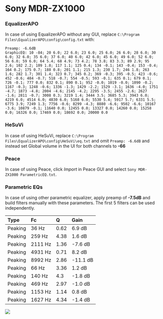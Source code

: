 # Sony MDR-ZX1000

### EqualizerAPO
In case of using EqualizerAPO without any GUI, replace `C:\Program Files\EqualizerAPO\config\config.txt`
with:
```
Preamp: -6.6dB
GraphicEQ: 10 -84; 20 6.0; 22 6.0; 23 6.0; 25 6.0; 26 6.0; 28 6.0; 30 6.0; 32 6.0; 35 6.0; 37 6.0; 40 6.0; 42 6.0; 45 6.0; 49 6.0; 52 6.0; 56 6.0; 59 6.0; 64 5.4; 68 4.9; 73 4.2; 78 3.8; 83 3.3; 89 2.9; 95 2.6; 102 2.2; 109 1.8; 117 1.1; 125 0.4; 134 -0.1; 143 -0.4; 153 -0.4; 164 0.2; 175 0.7; 188 0.8; 201 1.1; 215 1.3; 230 1.7; 246 1.8; 263 1.6; 282 1.7; 301 1.4; 323 0.7; 345 0.2; 369 -0.3; 395 -0.5; 423 -0.6; 452 -0.6; 484 -0.7; 518 -0.7; 554 -0.5; 593 -0.1; 635 0.1; 679 0.1; 726 -0.1; 777 0.0; 832 0.1; 890 0.1; 952 -0.0; 1019 -0.0; 1090 -0.2; 1167 -0.3; 1248 -0.6; 1336 -1.3; 1429 -2.2; 1529 -3.1; 1636 -4.0; 1751 -4.7; 1873 -4.8; 2004 -4.6; 2145 -4.2; 2295 -3.5; 2455 -2.6; 2627 -1.6; 2811 -0.7; 3008 0.3; 3219 1.4; 3444 3.5; 3685 5.3; 3943 6.0; 4219 6.0; 4514 6.0; 4830 6.0; 5168 6.0; 5530 5.4; 5917 5.7; 6331 5.5; 6775 3.9; 7249 1.3; 7756 -0.6; 8299 -4.3; 8880 -6.6; 9502 -6.6; 10167 -3.6; 10879 -0.1; 11640 0.0; 12455 0.0; 13327 0.0; 14260 0.0; 15258 0.0; 16326 0.0; 17469 0.0; 18692 0.0; 20000 0.0
```

### HeSuVi
In case of using HeSuVi, replace `C:\Program Files\EqualizerAPO\config\HeSuVi\eq.txt` and omit `Preamp:
-6.6dB` and instead set Global volume in the UI for both channels to **-66**

### Peace
In case of using Peace, click *Import* in Peace GUI and select `Sony MDR-ZX1000 ParametricEQ.txt`.

### Parametric EQs
In case of using other parametric equalizer, apply preamp of **-7.5dB** and build filters manually with
these parameters. The first 5 filters can be used independently.

| Type    | Fc      |    Q | Gain     |
|:--------|:--------|:-----|:---------|
| Peaking | 36 Hz   | 0.62 | 6.9 dB   |
| Peaking | 259 Hz  | 4.38 | 1.6 dB   |
| Peaking | 2111 Hz | 1.36 | -7.6 dB  |
| Peaking | 4931 Hz | 0.71 | 8.2 dB   |
| Peaking | 8992 Hz | 2.86 | -11.1 dB |
| Peaking | 66 Hz   | 3.36 | 1.2 dB   |
| Peaking | 140 Hz  | 4.3  | -1.8 dB  |
| Peaking | 469 Hz  | 2.97 | -1.0 dB  |
| Peaking | 1153 Hz | 1.14 | 0.8 dB   |
| Peaking | 1627 Hz | 4.34 | -1.4 dB  |

![](https://raw.githubusercontent.com/jaakkopasanen/AutoEq/master/results/innerfidelity/sbaf-serious/Sony%20MDR-ZX1000/Sony%20MDR-ZX1000.png)